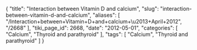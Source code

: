 {
    "title": "Interaction between Vitamin D and calcium",
    "slug": "interaction-between-vitamin-d-and-calcium",
    "aliases": [
        "/Interaction+between+Vitamin+D+and+calcium+\u2013+April+2012",
        "/2668"
    ],
    "tiki_page_id": 2668,
    "date": "2012-05-01",
    "categories": [
        "Calcium",
        "Thyroid and parathyroid"
    ],
    "tags": [
        "Calcium",
        "Thyroid and parathyroid"
    ]
}